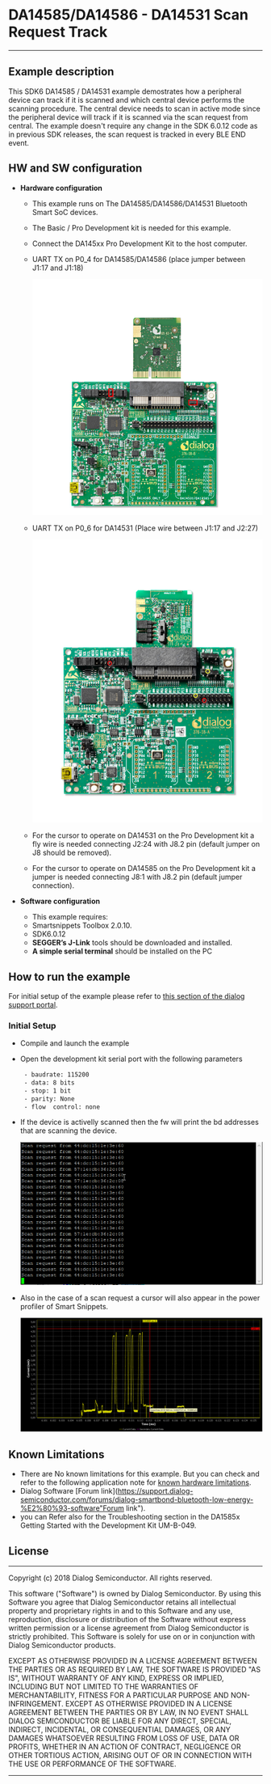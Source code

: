 # DA14585/DA14586 - DA14531 Scan Request Track

---


## Example description

This SDK6 DA14585 / DA14531 example demostrates how a peripheral device can track if it is scanned and which central device 
performs the scanning procedure.
The central device needs to scan in active mode since the peripheral device will track if it is scanned via
the scan request from central.
The example doesn't require any change in the SDK 6.0.12 code as in previous SDK releases, the scan request is tracked in every BLE END event.
	
## HW and SW configuration


* **Hardware configuration**

	- This example runs on The DA14585/DA14586/DA14531 Bluetooth Smart SoC devices.
	- The Basic / Pro Development kit is needed for this example.
	- Connect the DA145xx Pro Development Kit to the host computer.
	- UART TX on P0_4 for DA14585/DA14586 (place jumper between J1:17 and J1:18)

		![DA14585_connection_wires](assets/DA14585_connection_wires.png)
	- UART TX on P0_6 for DA14531 (Place wire between J1:17 and J2:27)
	
		![DA14531_connection_wires](assets/DA14531_connection_wires.png)
	- For the cursor to operate on DA14531 on the Pro Development kit a fly wire is needed connecting J2:24 with J8.2 pin (default jumper on J8 should be removed).
	- For the cursor to operate on DA14585 on the Pro Development kit a jumper is needed connecting J8:1 with J8.2 pin (default jumper connection).

* **Software configuration**

	- This example requires:
    * Smartsnippets Toolbox 2.0.10.
    * SDK6.0.12
	- **SEGGER’s J-Link** tools should be downloaded and installed.
	- **A simple serial terminal** should be installed on the PC


## How to run the example

For initial setup of the example please refer to [this section of the dialog support portal](https://support.dialog-semiconductor.com/resource/da1458x-example-setup).

### Initial Setup

 - Compile and launch the example
 - Open the development kit serial port with the following parameters

		- baudrate: 115200
		- data: 8 bits
		- stop: 1 bit
		- parity: None
		- flow  control: none
 - If the device is activelly scanned then the fw will print the bd addresses that are scanning the device.
 
	![scan_requests_print](assets/scan_requests_print.png)
 - Also in the case of a scan request a cursor will also appear in the power profiler of Smart Snippets.

	![scan_request_cursor](assets/scan_request_cursor.png)


## Known Limitations


- There are No known limitations for this example. But you can check and refer to the following application note for
[known hardware limitations](https://support.dialog-semiconductor.com/system/files/resources/DA1458x-KnownLimitations_2018_02_06.pdf "known hardware limitations").
- Dialog Software [Forum link](https://support.dialog-semiconductor.com/forums/dialog-smartbond-bluetooth-low-energy-%E2%80%93-software"Forum link").
- you can Refer also for the Troubleshooting section in the DA1585x Getting Started with the Development Kit UM-B-049.


## License


**************************************************************************************

 Copyright (c) 2018 Dialog Semiconductor. All rights reserved.

 This software ("Software") is owned by Dialog Semiconductor. By using this Software
 you agree that Dialog Semiconductor retains all intellectual property and proprietary
 rights in and to this Software and any use, reproduction, disclosure or distribution
 of the Software without express written permission or a license agreement from Dialog
 Semiconductor is strictly prohibited. This Software is solely for use on or in
 conjunction with Dialog Semiconductor products.

 EXCEPT AS OTHERWISE PROVIDED IN A LICENSE AGREEMENT BETWEEN THE PARTIES OR AS
 REQUIRED BY LAW, THE SOFTWARE IS PROVIDED "AS IS", WITHOUT WARRANTY OF ANY KIND,
 EXPRESS OR IMPLIED, INCLUDING BUT NOT LIMITED TO THE WARRANTIES OF MERCHANTABILITY,
 FITNESS FOR A PARTICULAR PURPOSE AND NON-INFRINGEMENT. EXCEPT AS OTHERWISE PROVIDED
 IN A LICENSE AGREEMENT BETWEEN THE PARTIES OR BY LAW, IN NO EVENT SHALL DIALOG
 SEMICONDUCTOR BE LIABLE FOR ANY DIRECT, SPECIAL, INDIRECT, INCIDENTAL, OR
 CONSEQUENTIAL DAMAGES, OR ANY DAMAGES WHATSOEVER RESULTING FROM LOSS OF USE, DATA OR
 PROFITS, WHETHER IN AN ACTION OF CONTRACT, NEGLIGENCE OR OTHER TORTIOUS ACTION,
 ARISING OUT OF OR IN CONNECTION WITH THE USE OR PERFORMANCE OF THE SOFTWARE.

**************************************************************************************

